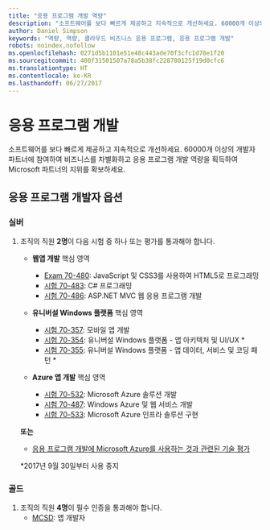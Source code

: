 ```yaml
---
title: "응용 프로그램 개발 역량"
description: "소프트웨어를 보다 빠르게 제공하고 지속적으로 개선하세요. 60000개 이상의 개발자 파트너에 참여하여 비즈니스를 차별화하고 응용 프로그램 개발 역량을 획득하여 Microsoft 파트너의 지위를 확보하세요."
author: Daniel Simpson
keywords: "역량, 역량, 클라우드 비즈니스 응용 프로그램, 응용 프로그램 개발"
robots: noindex,nofollow
ms.openlocfilehash: 0271d5b1101e51e48c443ade70f3cfc1d78e1f20
ms.sourcegitcommit: 400f31501507a78a5b38fc228780125f19d0cfc6
ms.translationtype: HT
ms.contentlocale: ko-KR
ms.lasthandoff: 06/27/2017
---
```

# <a name="application-development"></a>응용 프로그램 개발 

소프트웨어를 보다 빠르게 제공하고 지속적으로 개선하세요. 60000개 이상의 개발자 파트너에 참여하여 비즈니스를 차별화하고 응용 프로그램 개발 역량을 획득하여 Microsoft 파트너의 지위를 확보하세요.

## <a name="application-builder-option"></a>응용 프로그램 개발자 옵션

### <a name="silver"></a>실버
1. 조직의 직원 **2명**이 다음 시험 중 하나 또는 평가를 통과해야 합니다.

    - **웹앱 개발** 핵심 영역
        - [Exam 70-480](https://www.microsoft.com/en-us/learning/exam-70-480.aspx): JavaScript 및 CSS3를 사용하여 HTML5로 프로그래밍  
        - [시험 70-483](https://www.microsoft.com/en-us/learning/exam-70-483.aspx): C# 프로그래밍 
        - [시험 70-486](https://www.microsoft.com/en-us/learning/exam-70-486.aspx): ASP.NET MVC 웹 응용 프로그램 개발  

    - **유니버설 Windows 플랫폼** 핵심 영역
        - [시험 70-357](https://www.microsoft.com/en-us/learning/exam-70-357.aspx): 모바일 앱 개발 
        - [시험 70-354](https://www.microsoft.com/en-us/learning/exam-70-354.aspx): 유니버설 Windows 플랫폼 - 앱 아키텍처 및 UI/UX *  
        - [시험 70-355](https://www.microsoft.com/en-us/learning/exam-70-355.aspx): 유니버설 Windows 플랫폼 - 앱 데이터, 서비스 및 코딩 패턴 *  

    - **Azure 앱 개발** 핵심 영역
        - [시험 70-532](https://www.microsoft.com/en-us/learning/exam-70-532.aspx): Microsoft Azure 솔루션 개발 
        - [시험 70-487](https://www.microsoft.com/en-us/learning/exam-70-487.aspx): Windows Azure 및 웹 서비스 개발
        - [시험 70-533](https://www.microsoft.com/en-us/learning/exam-70-533.aspx): Microsoft Azure 인프라 솔루션 구현   

    **또는** 

    -  [응용 프로그램 개발에 Microsoft Azure를 사용하는 것과 관련된 기술 평가](https://partneruniversity.microsoft.com/?whr=uri:MicrosoftAccount&courseId=12213&scoId=lyCxoLBVB_4105299993)
    
    *2017년 9월 30일부터 사용 중지  

### <a name="gold"></a>골드
1. 조직의 직원 **4명**이 필수 인증을 통과해야 합니다.
    - [MCSD](https://www.microsoft.com/en-us/learning/mcsd-app-builder-certification.aspx): 앱 개발자 
